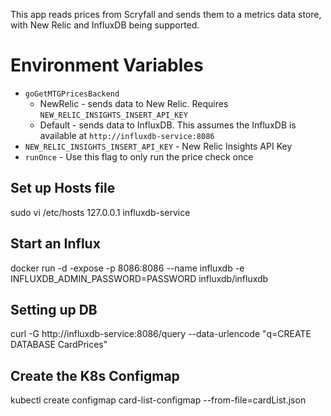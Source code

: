 This app reads prices from Scryfall and sends them to a metrics data store, with New Relic and InfluxDB being supported.

# Environment Variables
* `goGetMTGPricesBackend`
    * NewRelic - sends data to New Relic. Requires `NEW_RELIC_INSIGHTS_INSERT_API_KEY`
    * Default - sends data to InfluxDB. This assumes the InfluxDB is available at `http://influxdb-service:8086`
* `NEW_RELIC_INSIGHTS_INSERT_API_KEY` - New Relic Insights API Key
* `runOnce` - Use this flag to only run the price check once

## Set up Hosts file
sudo vi /etc/hosts
127.0.0.1 influxdb-service

## Start an Influx
docker run -d -expose -p 8086:8086 --name influxdb -e INFLUXDB_ADMIN_PASSWORD=PASSWORD influxdb/influxdb

## Setting up DB
curl -G http://influxdb-service:8086/query --data-urlencode "q=CREATE DATABASE CardPrices"

## Create the K8s Configmap
kubectl create configmap card-list-configmap --from-file=cardList.json